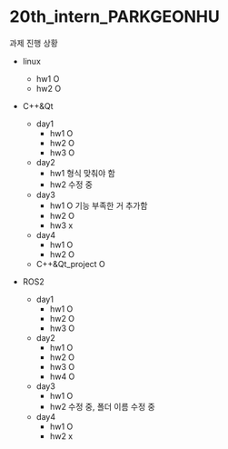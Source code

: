 # 20th_intern_PARKGEONHU

과제 진행 상황
- linux
  - hw1      O
  - hw2      O

- C++&Qt
  - day1
    - hw1    O
    - hw2    O
    - hw3    O
  - day2
    - hw1    형식 맞춰야 함
    - hw2    수정 중
  - day3
    - hw1    O 기능 부족한 거 추가함
    - hw2    O
    - hw3    x
  - day4
    - hw1    O
    - hw2    O
  - C++&Qt_project O
      
- ROS2
  - day1
    - hw1    O
    - hw2    O
    - hw3    O
  - day2
    - hw1    O
    - hw2    O
    - hw3    O
    - hw4    O
  - day3
    - hw1    O
    - hw2    수정 중, 폴더 이름 수정 중
  - day4
    - hw1    O
    - hw2    x 
